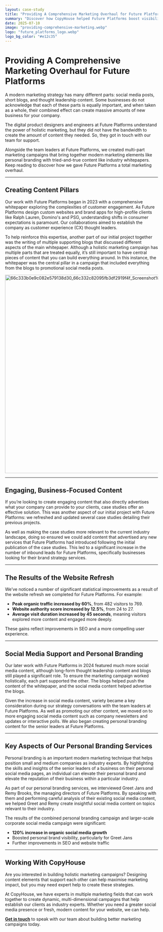 ```yaml
---
layout: case-study
title: "Providing A Comprehensive Marketing Overhaul for Future Platforms"
summary: "Discover how CopyHouse helped Future Platforms boost visibility, thought leadership, and inbound leads through a strategic, holistic marketing campaign combining whitepapers, blogs, SEO optimisation, personal branding and social media support."
date: 2025-07-10
image: "providing-comprehensive-marketing.webp"
logo: "future_platforms_logo.webp"
logo_bg_color: "#e12c35"
---
```


# Providing A Comprehensive Marketing Overhaul for Future Platforms

A modern marketing strategy has many different parts: social media posts, short blogs, and thought leadership content. Some businesses do not acknowledge that each of these parts is equally important, and when taken as a whole, their combined effect can create massive amounts of new business for your company.

The digital product designers and engineers at Future Platforms understand the power of holistic marketing, but they did not have the bandwidth to create the amount of content they needed. So, they got in touch with our team for support.

Alongside the team leaders at Future Platforms, we created multi-part marketing campaigns that bring together modern marketing elements like personal branding with tried-and-true content like industry whitepapers. Keep reading to discover how we gave Future Platforms a total marketing overhaul.

---

## Creating Content Pillars

Our work with Future Platforms began in 2023 with a comprehensive whitepaper exploring the complexities of customer engagement. As Future Platforms design custom websites and brand apps for high-profile clients like Ralph Lauren, Domino's and PSG, understanding shifts in consumer expectations is paramount. Our collaborations aimed to establish the company as customer experience (CX) thought leaders.

To help reinforce this expertise, another part of our initial project together was the writing of multiple supporting blogs that discussed different aspects of the main whitepaper. Although a holistic marketing campaign has multiple parts that are treated equally, it’s still important to have central pieces of content that you can build everything around. In this instance, the whitepaper was the central pillar in a campaign that included everything from the blogs to promotional social media posts.

<img width="1171" height="654" alt="66c333b0e9c082e579138d30_66c332c82095fb3df2919f4f_Screenshot%202024-08-19%20at%2012 55 39" src="https://github.com/user-attachments/assets/55a2836c-3d8d-4c14-a92e-29fdcbf16683" />


---

## Engaging, Business-Focused Content

If you’re looking to create engaging content that also directly advertises what your company can provide to your clients, case studies offer an effective solution. This was another aspect of our initial project with Future Platforms: we refreshed and updated several case studies detailing their previous projects.

As well as making the case studies more relevant to the current industry landscape, doing so ensured we could add content that advertised any new services that Future Platforms had introduced following the initial publication of the case studies. This led to a significant increase in the number of inbound leads for Future Platforms, specifically businesses looking for their brand strategy services.

---

## The Results of the Website Refresh

We’ve noticed a number of significant statistical improvements as a result of the website refresh we completed for Future Platforms. For example:

- **Peak organic traffic increased by 60%**, from 482 visitors to 769.  
- **Website authority score increased by 12.5%**, from 24 to 27.  
- **Average visit duration increased by 45 seconds**, meaning visitors explored more content and engaged more deeply.

These gains reflect improvements in SEO and a more compelling user experience.

---

## Social Media Support and Personal Branding

Our later work with Future Platforms in 2024 featured much more social media content, although long-form thought leadership content and blogs still played a significant role. To ensure the marketing campaign worked holistically, each part supported the other. The blogs helped push the content of the whitepaper, and the social media content helped advertise the blogs.

Given the increase in social media content, variety became a key consideration during our strategy conversations with the team leaders at Future Platforms. As well as promoting our other content, we moved on to more engaging social media content such as company newsletters and updates or interactive polls. We also began creating personal branding content for the senior leaders at Future Platforms.

---

## Key Aspects of Our Personal Branding Services

Personal branding is an important modern marketing technique that helps position small and medium companies as industry experts. By highlighting the skills and insights of the senior leaders of a business on their personal social media pages, an individual can elevate their personal brand and elevate the reputation of their business within a particular industry.

As part of our personal branding services, we interviewed Greet Jans and Remy Brooks, the managing directors of Future Platforms. By speaking with them and performing careful analysis of their existing social media content, we helped Greet and Remy create insightful social media content on topics relevant to their industry.

The results of the combined personal branding campaign and larger-scale corporate social media campaign were significant:

- **120% increase in organic social media growth**
- Boosted personal brand visibility, particularly for Greet Jans
- Further improvements in SEO and website traffic

---

## Working With CopyHouse

Are you interested in building holistic marketing campaigns? Designing content elements that support each other can help maximise marketing impact, but you may need expert help to create these strategies.

At CopyHouse, we have experts in multiple marketing fields that can work together to create dynamic, multi-dimensional campaigns that help establish our clients as industry experts. Whether you need a greater social media presence or fresh, modern content for your website, we can help.

**[Get in touch](https://www.copyhouse.io/contact)** to speak with our team about building better marketing campaigns today.
